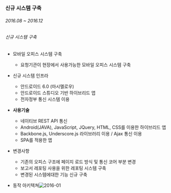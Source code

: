 ### 신규 시스템 구축

###### 2016.08 ~ 2016.12

###### 신규 시스템 구축

- 모바일 오피스 시스템 구축
  - 요청기관이 현장에서 사용가능한 모바일 오피스 시스템 구축

- 신규 시스템 인프라
  - 안드로이드 6.0 (마시멜로우)
  - 안드로이드 스튜디오 기반 하이브리드 앱
  - 전자정부 통신 시스템 이용

- **사용기술**
  - 네이티브 REST API 통신
  - Android(JAVA), JavaScript, JQuery, HTML, CSS를 이용한 하이브리드 앱 
  - Backbone.js, Underscore.js 라이브러리 이용 / Ajax 통신 이용
  - SPA를 적용한 앱
    
- 변경사항
  - 기존의 오피스 구조에 페이지 로드 방식 및 통신 코어 부분 변경
  - 보고서 레포팅 사용을 위한 레포팅 시스템 구축 
  - 변경된 시스템에대한 기능 신규 구축   

- 동작 아키텍쳐![2016-01](https://user-images.githubusercontent.com/51183027/70995148-29f15b00-2113-11ea-8a9e-1e44bab28e8b.PNG)
